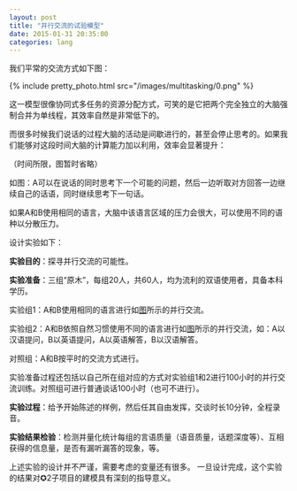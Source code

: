 ```yaml
---
layout: post
title: "并行交流的试验模型"
date: 2015-01-31 20:35:00
categories: lang
---
```


我们平常的交流方式如下图：

{% include pretty_photo.html src="/images/multitasking/0.png" %}

这一模型很像协同式多任务的资源分配方式，可笑的是它把两个完全独立的大脑强制合并为单线程，其效率自然是非常低下的。

而很多时候我们说话的过程大脑的活动是间歇进行的，甚至会停止思考的。如果我们能够对这段时间大脑的计算能力加以利用，效率会显著提升：

<a name="img_multitasking_1"></a>（时间所限，图暂时省略）

如图：A可以在说话的同时思考下一个可能的问题，然后一边听取对方回答一边继续自己的话语，同时继续思考下一句话。

如果A和B使用相同的语言，大脑中该语言区域的压力会很大，可以使用不同的语种以分散压力。

设计实验如下：

<strong>实验目的</strong>：探寻并行交流的可能性。

<strong>实验准备</strong>：三组“原木”，每组20人，共60人，均为流利的双语使用者，具备本科学历。

实验组1：A和B使用相同的语言进行如[图](#img_multitasking_1)所示的并行交流。

实验组2：A和B依照自然习惯使用不同的语言进行如[图](#img_multitasking_1)所示的并行交流，如：A以汉语提问，B以英语提问，A以英语解答，B以汉语解答。

对照组：A和B按平时的交流方式进行。

实验准备过程还包括以自己所在组对应的方式对实验组1和2进行100小时的并行交流训练。对照组可进行普通谈话100小时（也可不进行）。

<strong>实验过程</strong>：给予开始陈述的样例，然后任其自由发挥，交谈时长10分钟，全程录音。

<strong>实验结果检验</strong>：检测并量化统计每组的言语质量（语音质量，话题深度等）、互相获得的信息量，是否有漏听漏答的现象，等。

上述实验的设计并不严谨，需要考虑的变量还有很多。
一旦设计完成，这个实验的结果对✪2子项目的建模具有深刻的指导意义。
